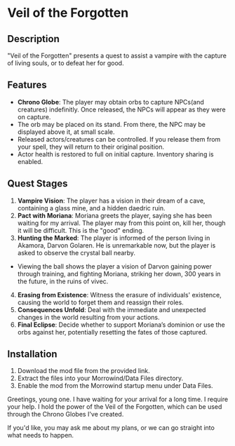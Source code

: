 # Veil of the Forgotten

## Description
"Veil of the Forgotten" presents a quest to assist a vampire with the capture of living souls, or to defeat her for good.

## Features
- **Chrono Globe**: The player may obtain orbs to capture NPCs(and creatures) indefinitly. Once released, the NPCs will appear as they were on capture. 
- The orb may be placed on its stand. From there, the NPC may be displayed above it, at small scale.
- Released actors/creatures can be controlled. If you release them from your spell, they will return to their original position.
- Actor health is restored to full on initial capture. Inventory sharing is enabled.

## Quest Stages
1. **Vampire Vision**: The player has a vision in their dream of a cave, containing a glass mine, and a hidden daedric ruin.
2. **Pact with Moriana**: Moriana greets the player, saying she has been waiting for my arrival. The player may from this point on, kill her, though it will be difficult. This is the "good" ending.
3. **Hunting the Marked**: The player is informed of the person living in Akamora, Darvon Golaren. He is unremarkable now, but the player is asked to observe the crystal ball nearby.
- Viewing the ball shows the player a vision of Darvon gaining power through training, and fighting Moriana, striking her down, 300 years in the future, in the ruins of vivec.
4. **Erasing from Existence**: Witness the erasure of individuals' existence, causing the world to forget them and reassign their roles.
5. **Consequences Unfold**: Deal with the immediate and unexpected changes in the world resulting from your actions.
6. **Final Eclipse**: Decide whether to support Moriana’s dominion or use the orbs against her, potentially resetting the fates of those captured.

## Installation
1. Download the mod file from the provided link.
2. Extract the files into your Morrowind/Data Files directory.
3. Enable the mod from the Morrowind startup menu under Data Files.


Greetings, young one. I have waiting for your arrival for a long time. I require your help. I hold the power of the Veil of the Forgotten, which can be used through the Chrono Globes I've created. 

If you'd like, you may ask me about my plans, or we can go straight into what needs to happen.